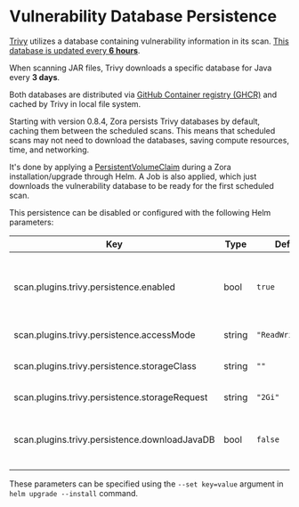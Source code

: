 # Vulnerability Database Persistence

[Trivy](../plugins/trivy.md) utilizes a database containing vulnerability information in its scan. 
[This database is updated every **6 hours**](https://aquasecurity.github.io/trivy/v0.50/docs/scanner/vulnerability/#database).

When scanning JAR files, Trivy downloads a specific database for Java every **3 days**.

Both databases are distributed via [GitHub Container registry (GHCR)](https://ghcr.io/aquasecurity/trivy-db) and cached 
by Trivy in local file system.

Starting with version 0.8.4, Zora persists Trivy databases by default, caching them between the scheduled scans. 
This means that scheduled scans may not need to download the databases, saving compute resources, time, and networking.

It's done by applying a [PersistentVolumeClaim](https://kubernetes.io/docs/concepts/storage/persistent-volumes/) during 
a Zora installation/upgrade through Helm. A Job is also applied, which just downloads the vulnerability database to be 
ready for the first scheduled scan.

This persistence can be disabled or configured with the following Helm parameters:

| Key                                           | Type   | Default           | Description                                                                                                                       |
|-----------------------------------------------|--------|-------------------|-----------------------------------------------------------------------------------------------------------------------------------|
| scan.plugins.trivy.persistence.enabled        | bool   | `true`            | Specifies whether Trivy vulnerabilities database should be persisted between the scans, using PersistentVolumeClaim               |
| scan.plugins.trivy.persistence.accessMode     | string | `"ReadWriteOnce"` | [Persistence access mode](https://kubernetes.io/docs/concepts/storage/persistent-volumes/#access-modes)                           |
| scan.plugins.trivy.persistence.storageClass   | string | `""`              | [Persistence storage class](https://kubernetes.io/docs/concepts/storage/storage-classes/). Set to empty for default storage class |
| scan.plugins.trivy.persistence.storageRequest | string | `"2Gi"`           | Persistence storage size                                                                                                          |
| scan.plugins.trivy.persistence.downloadJavaDB | bool   | `false`           | Specifies whether Java vulnerability database should be downloaded on helm install/upgrade                                        |

These parameters can be specified using the `--set key=value` argument in `helm upgrade --install` command.
